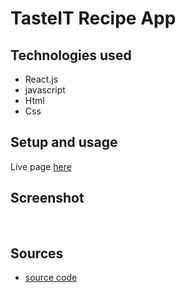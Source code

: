 # TasteIT Recipe App

## Technologies used

- React.js
- javascript
- Html
- Css

## Setup and usage

Live page [here]()

## Screenshot

<img src=" "/>
<img src="" />
<img src="" />

## Sources

- [source code]()
